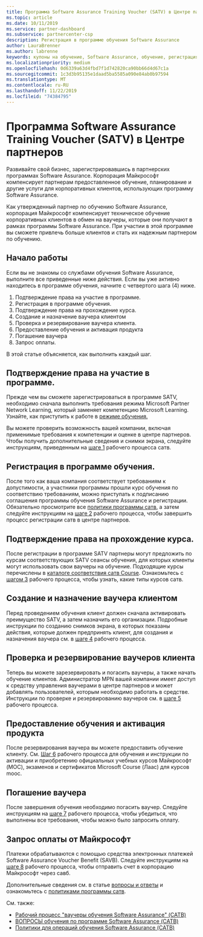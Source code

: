```yaml
---
title: Программа Software Assurance Training Voucher (SATV) в Центре партнеров | Центр партнеров
ms.topic: article
ms.date: 10/11/2019
ms.service: partner-dashboard
ms.subservice: partnercenter-csp
description: Регистрация в программе обучения Software Assurance
author: LauraBrenner
ms.author: labrenne
keywords: купоны на обучение, Software Assurance, обучение, регистрация в SATV, SATV
ms.localizationpriority: medium
ms.openlocfilehash: 0d6339a63d4fbd7f1d742820ca90bb66d4d67c1a
ms.sourcegitcommit: 1c3d3b95135e1daad5ba5585a090e84ab0b97594
ms.translationtype: MT
ms.contentlocale: ru-RU
ms.lasthandoff: 11/22/2019
ms.locfileid: "74384795"
---
```

# <a name="software-assurance-training-voucher-satv-program-in-partner-center"></a>Программа Software Assurance Training Voucher (SATV) в Центре партнеров

Развивайте свой бизнес, зарегистрировавшись в партнерских программах Software Assurance. Корпорация Майкрософт компенсирует партнерам предоставленное обучение, планирование и другие услуги для корпоративных клиентов, использующих программу Software Assurance. 

Как утвержденный партнер по обучению Software Assurance, корпорация Майкрософт компенсирует техническое обучение корпоративных клиентов в обмен на ваучеры, которые они получают в рамках программы Software Assurance. При участии в этой программе вы сможете привлечь больше клиентов и стать их надежным партнером по обучению.

## <a name="get-started"></a>Начало работы

Если вы не знакомы со службами обучения Software Assurance, выполните все приведенные ниже действия. Если вы уже активно находитесь в программе обучения, начните с четвертого шага (4) ниже. 

1. Подтверждение права на участие в программе.
2. Регистрация в программе обучения.
3. Подтверждение права на прохождение курса.
4. Создание и назначение ваучера клиентом
5. Проверка и резервирование ваучера клиента.
6. Предоставление обучения и активация продукта
7. Погашение ваучера
8. Запрос оплаты.

В этой статье объясняется, как выполнить каждый шаг.

## <a name="confirm-program-eligibility"></a>Подтверждение права на участие в программе.

Прежде чем вы сможете зарегистрироваться в программе SATV, необходимо сначала выполнить требования режима Microsoft Partner Network Learning, который заменяет компетенцию Microsoft Learning. Узнайте, как приступить к работе в [режиме обучения.](https://partner.microsoft.com/membership/learning-partners)

Вы можете проверить возможность вашей компании, включая применимые требования к компетенции и оценке в центре партнеров. Чтобы получить дополнительные сведения и снимки экрана, следуйте инструкциям, приведенным на [шаге 1](https://query.prod.cms.rt.microsoft.com/cms/api/am/binary/RE3krfK) рабочего процесса сатв.

## <a name="enroll-in-the-training-program"></a>Регистрация в программе обучения.

После того как ваша компания соответствует требованиям к допустимости, а участники программы прошли курс обучения по соответствию требованиям, можно приступать к подписанию соглашения программы обучения Software Assurance и регистрации. Обязательно просмотрите все [политики программы сатв](https://query.prod.cms.rt.microsoft.com/cms/api/am/binary/RE3koEP), а затем следуйте инструкциям на [шаге 2](https://query.prod.cms.rt.microsoft.com/cms/api/am/binary/RE3krfK) рабочего процесса, чтобы завершить процесс регистрации сатв в центре партнеров.   


## <a name="confirm-course-eligibility"></a>Подтверждение права на прохождение курса.
После регистрации в программе SATV партнеры могут предложить по курсам соответствующих SATV сеансы обучения, для которых клиенты могут использовать свои ваучеры на обучение. Подходящие курсы перечислены в [каталоге соответствия сатв Course](https://savl-catalog.microsoft.com/). Ознакомьтесь с [шагом 3](https://query.prod.cms.rt.microsoft.com/cms/api/am/binary/RE3krfK) рабочего процесса, чтобы узнать, какие типы курсов сатв.

## <a name="have-customer-create-and-assign-voucher"></a>Создание и назначение ваучера клиентом

Перед проведением обучения клиент должен сначала активировать преимущество SATV, а затем назначить его организации. Подробные инструкции по созданию снимков экрана, в которых показаны действия, которые должен предпринять клиент, для создания и назначения ваучера см. в [шаге 4](https://query.prod.cms.rt.microsoft.com/cms/api/am/binary/RE3krfK) рабочего процесса.

## <a name="validate-and-reserve-customer-vouchers"></a>Проверка и резервирование ваучеров клиента

Теперь вы можете зарезервировать и погасить ваучеры, а также начать обучение клиентов. Администратор MPN вашей компании имеет доступ к средству управления ваучерами в центре партнеров и может добавлять пользователей, которым необходимо работать в средстве. Инструкции по проверке и резервированию ваучеров см. в [шаге 5](https://query.prod.cms.rt.microsoft.com/cms/api/am/binary/RE3krfK) рабочего процесса.

## <a name="deliver-training-and-activate-product"></a>Предоставление обучения и активация продукта

После резервирования ваучера вы можете предоставить обучение клиенту. См. [Шаг 6](https://query.prod.cms.rt.microsoft.com/cms/api/am/binary/RE3krfK) рабочего процесса для обучения и инструкции по активации и приобретению официальных учебных курсов Майкрософт (MOC), экзаменов и сертификатов Microsoft Course (Лаас) для курсов mooc.

## <a name="redeem-voucher"></a>Погашение ваучера

После завершения обучения необходимо погасить ваучер. Следуйте инструкциям на [шаге 7](https://query.prod.cms.rt.microsoft.com/cms/api/am/binary/RE3krfK) рабочего процесса, чтобы убедиться, что выполнены все требования, чтобы можно было запросить оплату. 


## <a name="request-payment-from-microsoft"></a>Запрос оплаты от Майкрософт

Платежи обрабатываются с помощью средства электронных платежей Software Assurance Voucher Benefit (SAVB). Следуйте инструкциям на [шаге 8](https://query.prod.cms.rt.microsoft.com/cms/api/am/binary/RE3krfK) рабочего процесса, чтобы отправить счет в корпорацию Майкрософт через савб. 

Дополнительные сведения см. в статье [вопросы и ответы](https://query.prod.cms.rt.microsoft.com/cms/api/am/binary/RE3kz5o) и ознакомьтесь с [политиками программы сатв](https://query.prod.cms.rt.microsoft.com/cms/api/am/binary/RE3koEP).

См. также:

- [Рабочий процесс "ваучеры обучения Software Assurance" (САТВ)](https://query.prod.cms.rt.microsoft.com/cms/api/am/binary/RE3krfK)
- [ВОПРОСЫ обучения по программе Software Assurance (САТВ)](https://query.prod.cms.rt.microsoft.com/cms/api/am/binary/RE3kz5o)
- [Политики для операций обучения Software Assurance (САТВ)](https://query.prod.cms.rt.microsoft.com/cms/api/am/binary/RE3koEP)